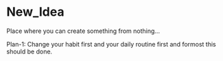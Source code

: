 # New_Idea
Place where you can create something from nothing...

Plan-1:
  Change your habit first and your daily routine first and formost this should be done.
